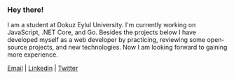 ### Hey there!

I am a student at Dokuz Eylul University. I'm currently working on JavaScript, .NET Core, and Go. Besides the projects below I have developed myself as a web developer by practicing, reviewing some open-source projects, and new technologies. Now I am looking forward to gaining more experience.

[Email](mailto:serhat.yuna@ceng.deu.edu.tr) | [Linkedin](https://www.linkedin.com/in/serhatyuna/) | [Twitter](https://twitter.com/serhatyuna)
